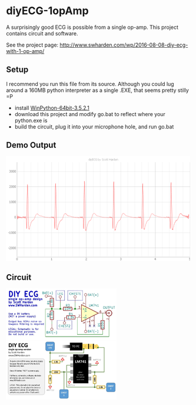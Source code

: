 # diyECG-1opAmp
A surprisingly good ECG is possible from a single op-amp. This project contains circuit and software.

See the project page: http://www.swharden.com/wp/2016-08-08-diy-ecg-with-1-op-amp/

## Setup
I recommend you run this file from its source. Although you could lug around a 160MB python interpreter as a single .EXE, that seems pretty stilly =P

* install [WinPython-64bit-3.5.2.1](https://sourceforge.net/projects/winpython/files/)
* download this project and modify go.bat to reflect where your python.exe is
* build the circuit, plug it into your microphone hole, and run go.bat

## Demo Output
<img src="software/demo.png" width="500">

## Circuit
<img src="circuit/circuit.jpg" width="300">
<img src="circuit/design.jpg" width="300">
